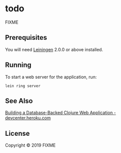 # todo

FIXME

## Prerequisites

You will need [Leiningen][] 2.0.0 or above installed.

[leiningen]: https://github.com/technomancy/leiningen

## Running

To start a web server for the application, run:

    lein ring server

## See Also
[Building a Database-Backed Clojure Web Application - devcenter.heroku.com](https://devcenter.heroku.com/articles/clojure-web-application)

## License

Copyright © 2019 FIXME
